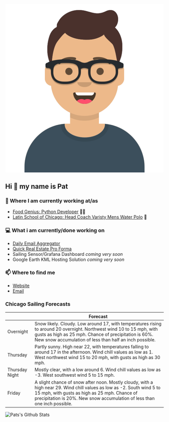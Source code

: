[![Social banner for p-j-falconer](https://raw.githubusercontent.com/P-J-FALCONER/P-J-FALCONER/master/assets/avataaars.svg)](https://patfalconer.com/)
## Hi :wave: my name is Pat

### 💼 Where I am currently working at/as
- [Food Genius: Python Developer](https://getfoodgenius.com/) 🍔🐍
- [Latin School of Chicago: Head Coach Varisty Mens Water Polo](https://www.latinschool.org/) 🤽


### 💻 What i am currently/done working on
 - [Daily Email Aggregator](https://github.com/P-J-FALCONER/dott_daily_mail)
 - [Quick Real Estate Pro Forma](https://github.com/P-J-FALCONER/henry)
 - Sailing Sensor/Grafana Dashboard *coming very soon*
 - Google Earth KML Hosting Solution *coming very soon*

### 📫 Where to find me
 - [Website](https://patfalconer.com/)
 - [Email](mailto:patrick.j.falconer@gmail.com)


### Chicago Sailing Forecasts
|   | Forecast  |
|---|---|
| Overnight | Snow likely. Cloudy. Low around 17, with temperatures rising to around 20 overnight. Northwest wind 10 to 15 mph, with gusts as high as 25 mph. Chance of precipitation is 60%. New snow accumulation of less than half an inch possible. |
| Thursday | Partly sunny. High near 22, with temperatures falling to around 17 in the afternoon. Wind chill values as low as 1. West northwest wind 15 to 20 mph, with gusts as high as 30 mph. |
| Thursday Night | Mostly clear, with a low around 6. Wind chill values as low as -3. West southwest wind 5 to 15 mph. |
| Friday | A slight chance of snow after noon. Mostly cloudy, with a high near 29. Wind chill values as low as -2. South wind 5 to 15 mph, with gusts as high as 25 mph. Chance of precipitation is 20%. New snow accumulation of less than one inch possible. |

![Pats's Github Stats](https://github-readme-stats.vercel.app/api?username=p-j-falconer&show_icons=true&theme=radical)
